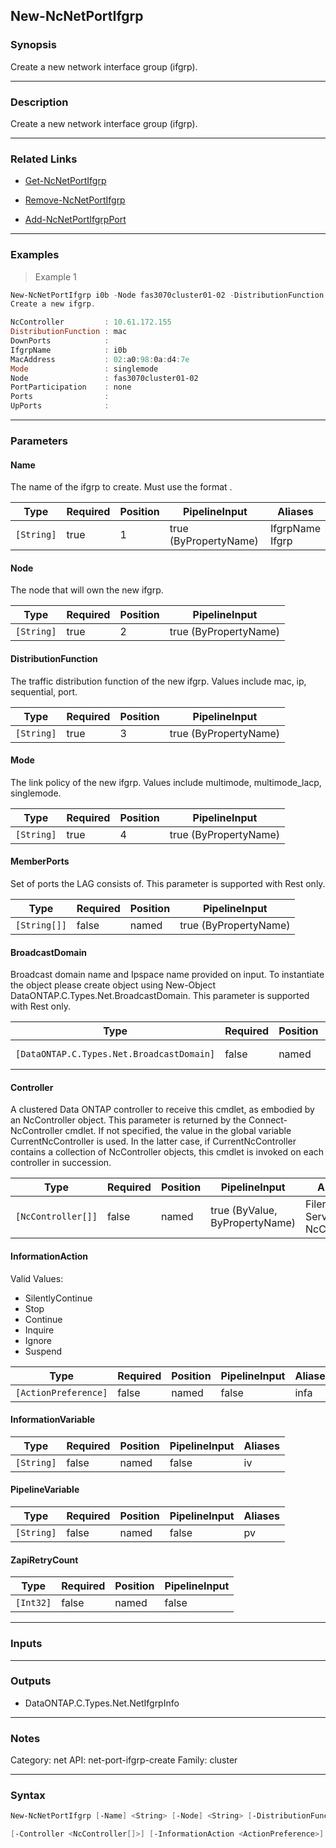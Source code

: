 New-NcNetPortIfgrp
------------------

### Synopsis
Create a new network interface group (ifgrp).

---

### Description

Create a new network interface group (ifgrp).

---

### Related Links
* [Get-NcNetPortIfgrp](Get-NcNetPortIfgrp)

* [Remove-NcNetPortIfgrp](Remove-NcNetPortIfgrp)

* [Add-NcNetPortIfgrpPort](Add-NcNetPortIfgrpPort)

---

### Examples
> Example 1

```PowerShell
New-NcNetPortIfgrp i0b -Node fas3070cluster01-02 -DistributionFunction mac -Mode singlemode
Create a new ifgrp.

NcController         : 10.61.172.155
DistributionFunction : mac
DownPorts            :
IfgrpName            : i0b
MacAddress           : 02:a0:98:0a:d4:7e
Mode                 : singlemode
Node                 : fas3070cluster01-02
PortParticipation    : none
Ports                :
UpPorts              :

```

---

### Parameters
#### **Name**
The name of the ifgrp to create.  Must use the format <letter><number><letter>.

|Type      |Required|Position|PipelineInput        |Aliases            |
|----------|--------|--------|---------------------|-------------------|
|`[String]`|true    |1       |true (ByPropertyName)|IfgrpName<br/>Ifgrp|

#### **Node**
The node that will own the new ifgrp.

|Type      |Required|Position|PipelineInput        |
|----------|--------|--------|---------------------|
|`[String]`|true    |2       |true (ByPropertyName)|

#### **DistributionFunction**
The traffic distribution function of the new ifgrp.  Values include mac, ip, sequential, port.

|Type      |Required|Position|PipelineInput        |
|----------|--------|--------|---------------------|
|`[String]`|true    |3       |true (ByPropertyName)|

#### **Mode**
The link policy of the new ifgrp.  Values include multimode, multimode_lacp, singlemode.

|Type      |Required|Position|PipelineInput        |
|----------|--------|--------|---------------------|
|`[String]`|true    |4       |true (ByPropertyName)|

#### **MemberPorts**
Set of ports the LAG consists of. This parameter is supported with Rest only.

|Type        |Required|Position|PipelineInput        |
|------------|--------|--------|---------------------|
|`[String[]]`|false   |named   |true (ByPropertyName)|

#### **BroadcastDomain**
Broadcast domain name and Ipspace name provided on input. To instantiate the object please create object using New-Object DataONTAP.C.Types.Net.BroadcastDomain. This parameter is supported with Rest only.

|Type                                     |Required|Position|PipelineInput        |
|-----------------------------------------|--------|--------|---------------------|
|`[DataONTAP.C.Types.Net.BroadcastDomain]`|false   |named   |true (ByPropertyName)|

#### **Controller**
A clustered Data ONTAP controller to receive this cmdlet, as embodied by an NcController object.  This parameter is returned by the Connect-NcController cmdlet.  If not specified, the value in the global variable CurrentNcController is used.  In the latter case, if CurrentNcController contains a collection of NcController objects, this cmdlet is invoked on each controller in succession.

|Type              |Required|Position|PipelineInput                 |Aliases                          |
|------------------|--------|--------|------------------------------|---------------------------------|
|`[NcController[]]`|false   |named   |true (ByValue, ByPropertyName)|Filer<br/>Server<br/>NcController|

#### **InformationAction**

Valid Values:

* SilentlyContinue
* Stop
* Continue
* Inquire
* Ignore
* Suspend

|Type                |Required|Position|PipelineInput|Aliases|
|--------------------|--------|--------|-------------|-------|
|`[ActionPreference]`|false   |named   |false        |infa   |

#### **InformationVariable**

|Type      |Required|Position|PipelineInput|Aliases|
|----------|--------|--------|-------------|-------|
|`[String]`|false   |named   |false        |iv     |

#### **PipelineVariable**

|Type      |Required|Position|PipelineInput|Aliases|
|----------|--------|--------|-------------|-------|
|`[String]`|false   |named   |false        |pv     |

#### **ZapiRetryCount**

|Type     |Required|Position|PipelineInput|
|---------|--------|--------|-------------|
|`[Int32]`|false   |named   |false        |

---

### Inputs

---

### Outputs
* DataONTAP.C.Types.Net.NetIfgrpInfo

---

### Notes
Category: net
API: net-port-ifgrp-create
Family: cluster

---

### Syntax
```PowerShell
New-NcNetPortIfgrp [-Name] <String> [-Node] <String> [-DistributionFunction] <String> [-Mode] <String> [-MemberPorts <String[]>] [-BroadcastDomain <DataONTAP.C.Types.Net.BroadcastDomain>] 
```
```PowerShell
[-Controller <NcController[]>] [-InformationAction <ActionPreference>] [-InformationVariable <String>] [-PipelineVariable <String>] [-ZapiRetryCount <Int32>] [<CommonParameters>]
```
